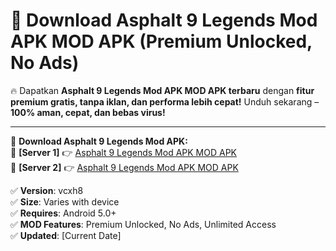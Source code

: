 # 🚀 Download Asphalt 9 Legends Mod APK MOD APK (Premium Unlocked, No Ads)  

🔥 Dapatkan **Asphalt 9 Legends Mod APK MOD APK terbaru** dengan **fitur premium gratis, tanpa iklan, dan performa lebih cepat!** Unduh sekarang – **100% aman, cepat, dan bebas virus!**  

---


🔽 **Download Asphalt 9 Legends Mod APK:**  
🔹 **[Server 1]** 👉 [Asphalt 9 Legends Mod APK MOD APK](https://apkcomod.com?title=Asphalt_9_Legends_Mod_APK)  
🔹 **[Server 2]** 👉 [Asphalt 9 Legends Mod APK MOD APK](https://apkcomod.com?title=Asphalt_9_Legends_Mod_APK)  


✅ **Version**: vcxh8  
✅ **Size**: Varies with device  
✅ **Requires**: Android 5.0+  
✅ **MOD Features**: Premium Unlocked, No Ads, Unlimited Access  
✅ **Updated**: [Current Date]  